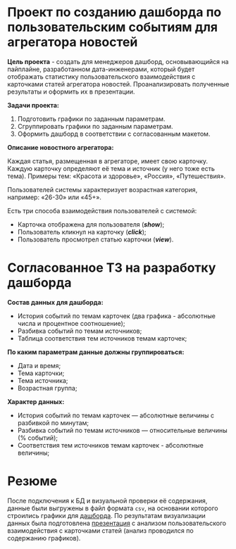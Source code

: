 # Проект по созданию дашборда по пользовательским событиям для агрегатора новостей

**Цель проекта** - создать для менеджеров дашборд, основывающийся на пайплайне, разработанном дата-инженерами, который будет отображать статистику пользовательского взаимодействия с карточками статей агрегатора новостей. Проанализировать полученные результаты и оформить их в презентации.

**Задачи проекта:**
1. Подготовить графики по заданным параметрам.
2. Сгруппировать графики по заданным параметрам.
3. Оформить дашборд в соответствии с согласованным макетом.

**Описание новостного агрегатора:**

Каждая статья, размещенная в агрегаторе, имеет свою карточку. Каждую карточку определяют её тема и источник (у него тоже есть тема). Примеры тем: «Красота и здоровье», «Россия», «Путешествия».

Пользователей системы характеризует возрастная категория, например: «26-30» или «45+».

Есть три способа взаимодействия пользователей с системой:
- Карточка отображена для пользователя (**_show_**);
- Пользователь кликнул на карточку (**_click_**);
- Пользователь просмотрел статью карточки (**_view_**).

# Согласованное ТЗ на разработку дашборда

**Состав данных для дашборда:**
* История событий по темам карточек (два графика - абсолютные числа и процентное соотношение);
* Разбивка событий по темам источников;
* Таблица соответствия тем источников темам карточек;

**По каким параметрам данные должны группироваться:**
* Дата и время;
* Тема карточки;
* Тема источника;
* Возрастная группа;

**Характер данных:**
* История событий по темам карточек — абсолютные величины с разбивкой по минутам;
* Разбивка событий по темам источников — относительные величины (% событий);
* Соответствия тем источников темам карточек - абсолютные величины;

# Резюме

После подключения к БД и визуальной проверки её содержания, данные были выгружены в файл формата `csv`, на основании которого строились графики для [дашборда](https://public.tableau.com/app/profile/anna3994/viz/Zen_Dashboard_manuilova_ver_2/sheet4).
По результатам визуализации данных была подготовлена [презентация](https://disk.yandex.ru/i/u6GQOiFkIgJDzQ) с анализом пользовательского взаимодействия с карточками статей (анализ проводился по содержанию графиков).
